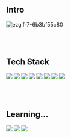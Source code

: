 ## Intro

![ezgif-7-6b3bf55c80](https://github.com/kty1210/SpringPaging/assets/154123644/455ffc35-0960-4369-9b13-11fe42057c84)



</br>
</br>

## Tech Stack

<img src="https://img.shields.io/badge/Java-FF0000?style=for-the-badge&logo=Java&logoColor=white"> <img src="https://img.shields.io/badge/jsp-FA6423?style=for-the-badge&logo=jsp&logoColor=white"> <img src="https://img.shields.io/badge/spring-6DB33F?style=for-the-badge&logo=spring&logoColor=white">      <img src="https://img.shields.io/badge/oracle-F80000?style=for-the-badge&logo=oracle&logoColor=white"> <img src="https://img.shields.io/badge/mysql-4479A1?style=for-the-badge&logo=mysql&logoColor=white">     <img src="https://img.shields.io/badge/HTML5-E34F26?style=for-the-badge&logo=HTML5&logoColor=white"> <img src="https://img.shields.io/badge/css3-1572B6?style=for-the-badge&logo=css3&logoColor=white"> <img src="https://img.shields.io/badge/javascript-F7DF1E?style=for-the-badge&logo=javascript&logoColor=white"> 

</br>
</br>


## Learning...
<img src="https://img.shields.io/badge/SpringBoot-6DB33F?style=for-the-badge&logo=SpringBoot&logoColor=white"> <img src="https://img.shields.io/badge/thymeleaf-005F0F?style=for-the-badge&logo=thymeleaf&logoColor=white"> <img src="https://img.shields.io/badge/react-61DAFB?style=for-the-badge&logo=react&logoColor=white"> 
